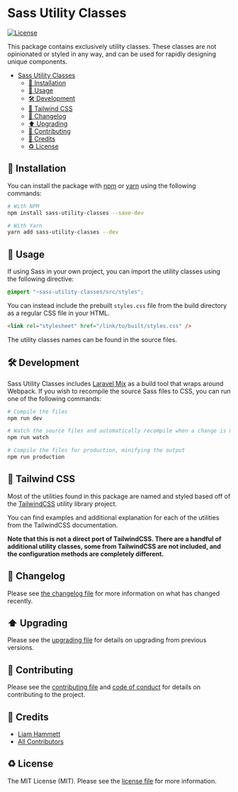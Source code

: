 # Sass Utility Classes

[![License](https://img.shields.io/github/license/imliam/sass-utility-classes.svg)](LICENSE.md)

This package contains exclusively utility classes. These classes are not opinionated or styled in any way, and can be used for rapidly designing unique components.

<!-- TOC -->

- [Sass Utility Classes](#sass-utility-classes)
    - [💾 Installation](#💾-installation)
    - [📝 Usage](#📝-usage)
    - [🛠 Development](#🛠-development)
    - [💄 Tailwind CSS](#💄-tailwind-css)
    - [🔖 Changelog](#🔖-changelog)
    - [⬆️ Upgrading](#⬆️-upgrading)
    - [🎉 Contributing](#🎉-contributing)
    - [👷 Credits](#👷-credits)
    - [♻️ License](#♻️-license)

<!-- /TOC -->

## 💾 Installation

You can install the package with [npm](https://www.npmjs.com/) or [yarn](https://yarnpkg.com/) using the following commands:

```bash
# With NPM
npm install sass-utility-classes --save-dev

# With Yarn
yarn add sass-utility-classes --dev
```

## 📝 Usage

If using Sass in your own project, you can import the utility classes using the following directive:

```scss
@import "~sass-utility-classes/src/styles";
```

You can instead include the prebuilt `styles.css` file from the build directory as a regular CSS file in your HTML.

```html
<link rel="stylesheet" href="/link/to/built/styles.css" />
```

The utility classes names can be found in the source files.

## 🛠 Development

Sass Utility Classes includes [Laravel Mix](https://github.com/JeffreyWay/laravel-mix) as a build tool that wraps around Webpack. If you wish to recompile the source Sass files to CSS, you can run one of the following commands:

```bash
# Compile the files
npm run dev

# Watch the source files and automatically recompile when a change is made
npm run watch

# Compile the files for production, minifying the output
npm run production
```

## 💄 Tailwind CSS

Most of the utilities found in this package are named and styled based off of the [TailwindCSS](https://tailwindcss.com/) utility library project.

You can find examples and additional explanation for each of the utilities from the TailwindCSS documentation.

**Note that this is not a direct port of TailwindCSS. There are a handful of additional utility classes, some from TailwindCSS are not included, and the configuration methods are completely different.**

## 🔖 Changelog

Please see [the changelog file](CHANGELOG.md) for more information on what has changed recently.

## ⬆️ Upgrading

Please see the [upgrading file](UPGRADING.md) for details on upgrading from previous versions.

## 🎉 Contributing

Please see the [contributing file](CONTRIBUTING.md) and [code of conduct](CODE_OF_CONDUCT.md) for details on contributing to the project.

## 👷 Credits

- [Liam Hammett](https://github.com/imliam)
- [All Contributors](../../contributors)

## ♻️ License

The MIT License (MIT). Please see the [license file](LICENSE.md) for more information.
